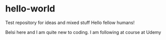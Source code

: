 # hello-world
Test repository for ideas and mixed stuff
Hello fellow humans!

Belsi here and I am quite new to coding.
I am following at course at Udemy

